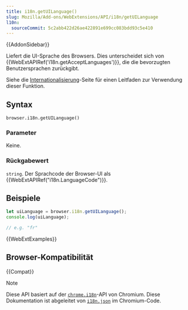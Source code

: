 ```yaml
---
title: i18n.getUILanguage()
slug: Mozilla/Add-ons/WebExtensions/API/i18n/getUILanguage
l10n:
  sourceCommit: 5c2abb422d26ae422891e699cc083bdd93c5e410
---
```


{{AddonSidebar}}

Liefert die UI-Sprache des Browsers. Dies unterscheidet sich von {{WebExtAPIRef('i18n.getAcceptLanguages')}}, die die bevorzugten Benutzersprachen zurückgibt.

Siehe die [Internationalisierung](/de/docs/Mozilla/Add-ons/WebExtensions/Internationalization)-Seite für einen Leitfaden zur Verwendung dieser Funktion.

## Syntax

```js-nolint
browser.i18n.getUILanguage()
```

### Parameter

Keine.

### Rückgabewert

`string`. Der Sprachcode der Browser-UI als {{WebExtAPIRef("i18n.LanguageCode")}}.

## Beispiele

```js
let uiLanguage = browser.i18n.getUILanguage();
console.log(uiLanguage);

// e.g. "fr"
```

{{WebExtExamples}}

## Browser-Kompatibilität

{{Compat}}

> [!NOTE]
> Diese API basiert auf der [`chrome.i18n`](https://developer.chrome.com/docs/extensions/reference/api/i18n#method-getUILanguage)-API von Chromium. Diese Dokumentation ist abgeleitet von [`i18n.json`](https://chromium.googlesource.com/chromium/src/+/refs/heads/main/extensions/common/api/i18n.json) im Chromium-Code.
